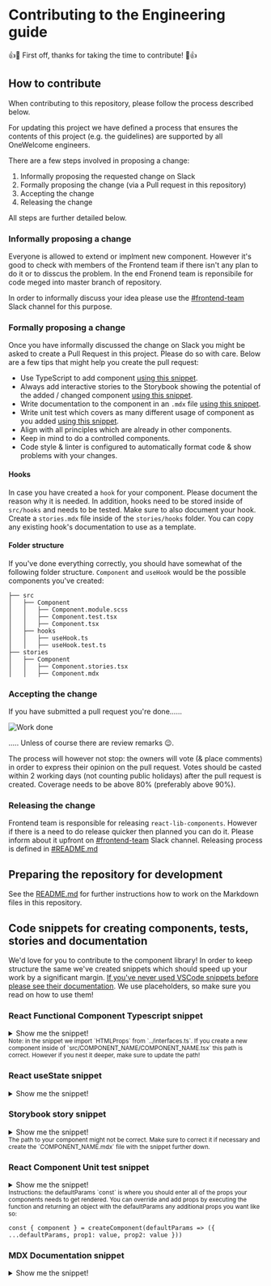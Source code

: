 # Contributing to the Engineering guide

:+1::tada: First off, thanks for taking the time to contribute! :tada::+1:

## How to contribute

When contributing to this repository, please follow the process described below.

For updating this project we have defined a process that ensures the contents of this project (e.g. the guidelines) are supported by all OneWelcome engineers.

There are a few steps involved in proposing a change:

1. Informally proposing the requested change on Slack
2. Formally proposing the change (via a Pull request in this repository)
3. Accepting the change
4. Releasing the change

All steps are further detailed below.

### Informally proposing a change

Everyone is allowed to extend or implment new component. However it's good to check with members of the Frontend team if there isn't any plan to do it or to disscus the problem. In the end Fronend team is reponsibile for code meged into master branch of repository.

In order to informally discuss your idea please use the [#frontend-team](https://onewelcome.slack.com/app_redirect?channel=C02U7C0JBKJ) Slack channel for this purpose.

### Formally proposing a change

Once you have informally discussed the change on Slack you might be asked to create a Pull Request in this project. Please do so with care. Below are a few tips that might help you create the pull request:

- Use TypeScript to add component [using this snippet](#react-functional-component-typescript-snippet).
- Always add interactive stories to the Storybook showing the potential of the added / changed component [using this snippet](#storybook-story-snippet).
- Write documentation to the component in an `.mdx` file [using this snippet](#mdx-documentation-snippet).
- Write unit test which covers as many different usage of component as you added [using this snippet](#react-component-unit-test-snippet).
- Align with all principles which are already in other components.
- Keep in mind to do a controlled components.
- Code style & linter is configured to automatically format code & show problems with your changes.

#### Hooks
In case you have created a `hook` for your component. Please document the reason why it is needed. In addition, hooks need to be stored inside of `src/hooks` and needs to be tested. Make sure to also document your hook. Create a `stories.mdx` file inside of the `stories/hooks` folder. You can copy any existing hook's documentation to use as a template.

#### Folder structure
If you've done everything correctly, you should have somewhat of the following folder structure. `Component` and `useHook` would be the possible components you've created:

```
├── src
│   ├── Component
│   │   ├── Component.module.scss
│   │   ├── Component.test.tsx
│   │   ├── Component.tsx
│   ├── hooks
│   │   ├── useHook.ts
│   │   ├── useHook.test.ts
├── stories
│   ├── Component
│   │   ├── Component.stories.tsx
│   │   ├── Component.mdx
```

### Accepting the change

If you have submitted a pull request you're done......

![Work done](https://media.giphy.com/media/26u4lOMA8JKSnL9Uk/giphy.gif)

..... Unless of course there are review remarks :wink:.

The process will however not stop: the owners will vote (& place comments) in order to express their opinion on the pull request. Votes should be casted within 2 working days (not counting public holidays) after the pull request is created. Coverage needs to be above 80% (preferably above 90%).

### Releasing the change

Frontend team is responsible for releasing `react-lib-components`. However if there is a need to do release quicker then planned you can do it. Please inform about it upfront on [#frontend-team](https://onewelcome.slack.com/app_redirect?channel=C02U7C0JBKJ) Slack channel.
Releasing process is defined in [#README.md](README.md#release)

## Preparing the repository for development

See the [README.md](README.md) for further instructions how to work on the Markdown files in this repository.

## Code snippets for creating components, tests, stories and documentation

We'd love for you to contribute to the component library! In order to keep structure the same we've created snippets which should speed up your work by a significant margin. [If you've never used VSCode snippets before please see their documentation](https://code.visualstudio.com/docs/editor/userdefinedsnippets). We use placeholders, so make sure you read on how to use them!

### React Functional Component Typescript snippet

<details>
  <summary>Show me the snippet!</summary>
  <pre>
  <code>
"React Functional Component Typescript Component Library": {
  "prefix": "refcts",
  "body": [
      "import React, { ReactNode } from 'react';",
      "import { HTMLProps } from '../interfaces'",
      "",
      "export interface Props extends HTMLProps&lt;HTMLDivElement> {",
      "\tchildren?: ReactNode;",
      "\t\t",
      "\t}",
      "",
      "export const ${1:ComponentName} = ({children}: Props) => {",
      "",
      "\treturn (",
      "\t\t<${3:div}>{children}</${3:div}>",
      "\t)",
      "}"
  ],
  "description": "Insert react functional component for TypeScript"
},</code></pre>
</details>

<sub>
Note: in the snippet we import `HTMLProps` from `../interfaces.ts`. If you create a new component inside of `src/COMPONENT_NAME/COMPONENT_NAME.tsx` this path is correct. However if you nest it deeper, make sure to update the path!
</sub>

### React useState snippet

<details>
  <summary>Show me the snippet!</summary>
  <pre>
  <code>
"React Use State Snippet": {
  "prefix": "reus",
  "body": [
      "const [${1:stateName}, set${1/(.)/${1:/capitalize}/}] = useState(${2:initial value})"
  ],
  "description": "Insert react functional component for TypeScript"
},</code></pre>
</details>

### Storybook story snippet

<details>
  <summary>Show me the snippet!</summary>
  <pre>
  <code>
"Storybook story": {
  "prefix": "sbstory",
  "body": [
    "import React from 'react';",
    "import { Meta, Story } from '@storybook/react';",
    "import { ${1:componentName}, Props } from '../../src/${1:componentName}/${1:componentName}';",
    "import ${1:componentName}Documentation from './${1:componentName}.mdx';",
    "",
    "const meta: Meta = {",
    "\ttitle: '${1:componentName}',",
    "\tcomponent: ${1:componentName},",
    "parameters: {",
    "\tdocs: {",
    "\t\tpage: ${1:componentName}Documentation",
    "\t}",
    "}",
    "};",
    "",
    "export default meta;",
    "",
    "const Template: Story&lt;Props> = (args) => (",
    "\t<${1:componentName} {...args}>${2:content}</${1:componentName}>",
    ");",
    "",
    "export const ${1:componentName}El = Template.bind({});",
    "",
    "${1:componentName}El.args = {",
    "\t",
    "};"
  ],
  "description": "Insert test boilerplate."
},</code></pre>
</details>

<sub>
The path to your component might not be correct. Make sure to correct it if necessary and create the `COMPONENT_NAME.mdx` file with the snippet further down.
</sub>

### React Component Unit test snippet

<details>
  <summary>Show me the snippet!</summary>
  <pre>
  <code>
"React test with Jest & React Testing Library": {
  "prefix": "reacttest",
  "body": [
    "import React from 'react';",
    "import { ${1:component}, Props } from './${1:component}';",
    "import { render } from '@testing-library/react';",
    "",
    "const defaultParams: Props = {",
    "",
    "}",
    "",
    "const create${1:component} = (params?: (defaultParams: Props) => Props) => {",
    "\tlet parameters: Props = defaultParams;",
    "\tif(params) {",
    "\t\tparameters = params(defaultParams)",
    "\t}",
    "\tconst queries = render(<${1:component} {...parameters} data-testid='${1/(.)(.*)/${1:/downcase}$2/}'>${1/(.)(.*)/${1:/downcase}$2/} content</${1:component}>);",
    "\tconst ${1/(.)(.*)/${1:/downcase}$2/} = queries.getByTestId('${1/(.)(.*)/${1:/downcase}$2/}');",
    "",
    "return {",
    "\t...queries,",
    "\t${1/(.)(.*)/${1:/downcase}$2/}",
    "\t}",
    "}",
    "",
    "describe('${1:component} should render', () => {",
    "\tit('renders without crashing', () => {",
    "\tconst { ${1/(.)(.*)/${1:/downcase}$2/} } = create${1:component}()",
    "",
    "\t\texpect(${1/(.)(.*)/${1:/downcase}$2/}).toBeDefined();",
    "\t});",
    "});"
  ],
  "description": "Insert test boilerplate."
},</code></pre>
</details>

<sub>
Instructions: the defaultParams `const` is where you should enter all of the props your components needs to get rendered. You can override and add props by executing the function and returning an object with the defaultParams any additional props you want like so:  
</sub>  

```
const { component } = createComponent(defaultParams => ({ ...defaultParams, prop1: value, prop2: value }))
```

### MDX Documentation snippet

<details>
  <summary>Show me the snippet!</summary>
  <pre>
  <code>
"MDX snippet to make quick documentation": {
  "prefix": "sbmdx",
  "body": [
    "import { Story, Canvas, Title, Subtitle, ArgsTable, PRIMARY_STORY } from '@storybook/addon-docs';",
    "",
    "&lt;Title />",
    "&lt;Subtitle />",
    "",
    "${1:Description of the component}",
    "",
    "# Examples",
    "",
    "${2:Any examples of the component you've created}",
    "",
    "# Props",
    "",
    "&lt;ArgsTable story={PRIMARY_STORY} />"
  ],
  "description": "Insert test boilerplate."
},</code></pre>
</details>